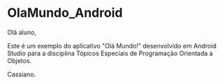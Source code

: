 # OlaMundo_Android
Olá aluno,

Este é um exemplo do aplicativo "Olá Mundo!" desenvolvido em Android Studio para a disciplina Tópicos Especiais de Programação Orientada a Objetos.

Cassiano.